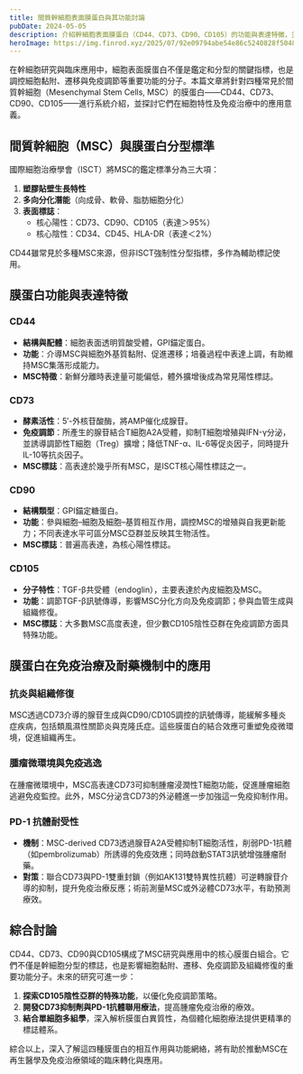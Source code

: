 ```yaml
---
title: 間質幹細胞表面膜蛋白與其功能討論
pubDate: 2024-05-05
description: 介紹幹細胞表面膜蛋白（CD44、CD73、CD90、CD105）的功能與表達特徵，並探討其在細胞分化及免疫治療中的重要性。
heroImage: https://img.finrod.xyz/2025/07/92e09794abe54e86c5240828f50480a0.png
---
```

在幹細胞研究與臨床應用中，細胞表面膜蛋白不僅是鑑定和分型的關鍵指標，也是調控細胞黏附、遷移與免疫調節等重要功能的分子。本篇文章將針對四種常見於間質幹細胞（Mesenchymal Stem Cells, MSC）的膜蛋白——CD44、CD73、CD90、CD105——進行系統介紹，並探討它們在細胞特性及免疫治療中的應用意義。

## 間質幹細胞（MSC）與膜蛋白分型標準

國際細胞治療學會（ISCT）將MSC的鑑定標準分為三大項：

1. **塑膠貼壁生長特性**
2. **多向分化潛能**（向成骨、軟骨、脂肪細胞分化）
3. **表面標誌**：
    - 核心陽性：CD73、CD90、CD105（表達＞95%）
    - 核心陰性：CD34、CD45、HLA-DR（表達＜2%）

CD44雖常見於多種MSC來源，但非ISCT強制性分型指標，多作為輔助標記使用。

## 膜蛋白功能與表達特徵

### CD44

- **結構與配體**：細胞表面透明質酸受體，GPI錨定蛋白。
- **功能**：介導MSC與細胞外基質黏附、促進遷移；培養過程中表達上調，有助維持MSC集落形成能力。
- **MSC特徵**：新鮮分離時表達量可能偏低，體外擴增後成為常見陽性標誌。


### CD73

- **酵素活性**：5′-外核苷酸酶，將AMP催化成腺苷。
- **免疫調節**：所產生的腺苷結合T細胞A2A受體，抑制T細胞增殖與IFN-γ分泌，並誘導調節性T細胞（Treg）擴增；降低TNF-α、IL-6等促炎因子，同時提升IL-10等抗炎因子。
- **MSC標誌**：高表達於幾乎所有MSC，是ISCT核心陽性標誌之一。


### CD90

- **結構類型**：GPI錨定糖蛋白。
- **功能**：參與細胞–細胞及細胞–基質相互作用，調控MSC的增殖與自我更新能力；不同表達水平可區分MSC亞群並反映其生物活性。
- **MSC標誌**：普遍高表達，為核心陽性標誌。


### CD105

- **分子特性**：TGF-β共受體（endoglin），主要表達於內皮細胞及MSC。
- **功能**：調節TGF-β訊號傳導，影響MSC分化方向及免疫調節；參與血管生成與組織修復。
- **MSC標誌**：大多數MSC高度表達，但少數CD105陰性亞群在免疫調節方面具特殊功能。


## 膜蛋白在免疫治療及耐藥機制中的應用

### 抗炎與組織修復

MSC透過CD73介導的腺苷生成與CD90/CD105調控的訊號傳導，能緩解多種炎症疾病，包括類風濕性關節炎與克隆氏症。這些膜蛋白的結合效應可重塑免疫微環境，促進組織再生。

### 腫瘤微環境與免疫逃逸

在腫瘤微環境中，MSC高表達CD73可抑制腫瘤浸潤性T細胞功能，促進腫瘤細胞逃避免疫監控。此外，MSC分泌含CD73的外泌體進一步加強這一免疫抑制作用。

### PD-1 抗體耐受性

- **機制**：MSC-derived CD73透過腺苷A2A受體抑制T細胞活性，削弱PD-1抗體（如pembrolizumab）所誘導的免疫效應；同時啟動STAT3訊號增強腫瘤耐藥。
- **對策**：聯合CD73與PD-1雙重封鎖（例如AK131雙特異性抗體）可逆轉腺苷介導的抑制，提升免疫治療反應；術前測量MSC或外泌體CD73水平，有助預測療效。


## 綜合討論

CD44、CD73、CD90與CD105構成了MSC研究與應用中的核心膜蛋白組合。它們不僅是幹細胞分型的標誌，也是影響細胞黏附、遷移、免疫調節及組織修復的重要功能分子。未來的研究可進一步：

1. **探索CD105陰性亞群的特殊功能**，以優化免疫調節策略。
2. **開發CD73抑制劑與PD-1抗體聯用療法**，提高腫瘤免疫治療的療效。
3. **結合單細胞多組學**，深入解析膜蛋白異質性，為個體化細胞療法提供更精準的標誌體系。

綜合以上，深入了解這四種膜蛋白的相互作用與功能網絡，將有助於推動MSC在再生醫學及免疫治療領域的臨床轉化與應用。

